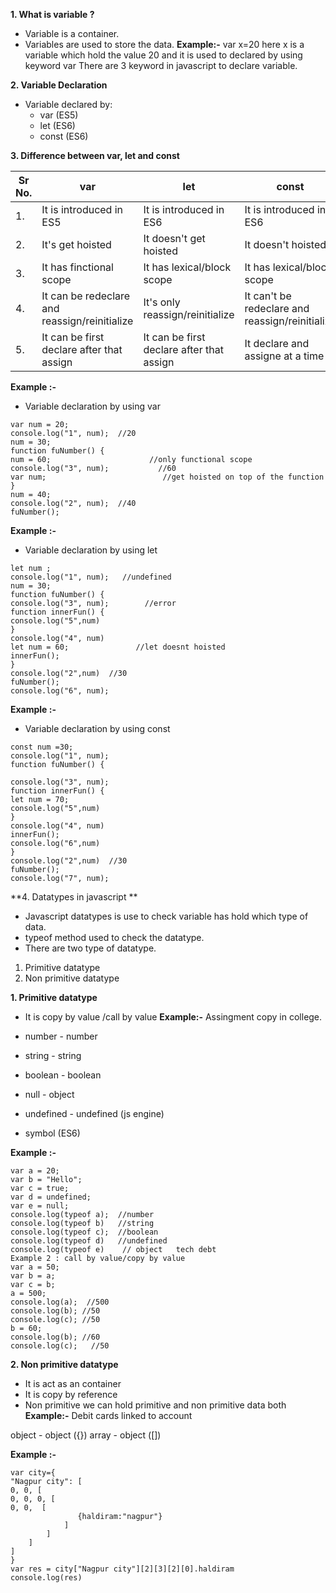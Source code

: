 **1. What is variable ?**
- Variable is a container.
- Variables are used to store the data.
**Example:-**
var x=20 here x is a variable which hold the value 20 and it is used to declared by using keyword var
There are 3 keyword in javascript to declare variable.

**2. Variable Declaration**
- Variable declared by:
    -  var (ES5)
    -  let  (ES6)
    -  const (ES6)

**3. Difference between var, let and const**

|Sr No.| var                    | let    |   const  |
|----  | -----------------------| ------ |-------|
|1.   | It is introduced in ES5 |It is introduced in ES6     |  It is introduced in ES6    |
|2.   | It's get hoisted        |  It doesn't get hoisted    |It doesn't hoisted       |
|3.   | It has finctional scope | It has lexical/block scope |  It has lexical/block scope    |
|4.   | It can be redeclare and reassign/reinitialize | It's only reassign/reinitialize |  It can't be redeclare and reassign/reinitialize    |
|5.   |It can be first declare after that assign|It can be first declare after that assign|  It declare and assigne at a time|


**Example :-**
- Variable declaration by using var
`````
var num = 20;
console.log("1", num);  //20
num = 30;
function fuNumber() {
num = 60;                      //only functional scope
console.log("3", num);           //60
var num;                          //get hoisted on top of the function
}
num = 40;
console.log("2", num);  //40
fuNumber();
``````

**Example :-**
- Variable declaration by using let

``````
let num ;
console.log("1", num);   //undefined
num = 30;
function fuNumber() {
console.log("3", num);        //error
function innerFun() {
console.log("5",num)
}
console.log("4", num)
let num = 60;               //let doesnt hoisted
innerFun();
}
console.log("2",num)  //30
fuNumber();
console.log("6", num);
``````

**Example :-**
- Variable declaration by using const
````````
const num =30;
console.log("1", num);
function fuNumber() {

console.log("3", num);
function innerFun() {
let num = 70;
console.log("5",num)
}
console.log("4", num)
innerFun();
console.log("6",num)
}
console.log("2",num)  //30
fuNumber();
console.log("7", num);
`````````

**4. Datatypes in javascript **
- Javascript datatypes is use to check variable has hold which type of data.
- typeof method used to check the datatype.
- There are two type of datatype.


1. Primitive datatype
2. Non primitive datatype

**1. Primitive datatype**
- It is copy by value /call by value
**Example:-**
Assingment copy in college.

- number - number
- string - string
- boolean - boolean
- null - object
- undefined - undefined (js engine)
- symbol (ES6)

**Example :-**
``````````
var a = 20;
var b = "Hello";
var c = true;
var d = undefined;
var e = null;
console.log(typeof a);  //number
console.log(typeof b)   //string
console.log(typeof c);  //boolean
console.log(typeof d)   //undefined
console.log(typeof e)    // object   tech debt
Example 2 : call by value/copy by value
var a = 50;
var b = a;
var c = b;
a = 500;
console.log(a);  //500
console.log(b); //50
console.log(c); //50
b = 60;
console.log(b); //60
console.log(c);   //50
```````````
**2. Non primitive datatype**
- It is act as an container
- It is copy by reference
- Non primitive we can hold primitive and non primitive data both
**Example:-**
 Debit cards linked to account

object - object ({})
array  - object ([])

**Example :-**
``````````
var city={
"Nagpur city": [
0, 0, [
0, 0, 0, [
0, 0,  [
               {haldiram:"nagpur"}
            ]
        ]
    ]
]
}
var res = city["Nagpur city"][2][3][2][0].haldiram
console.log(res)
```````````
